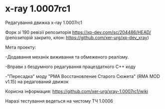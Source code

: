# x-ray 1.0007rc1
Редагування движка x-ray 1.0007rc1

Форк зі 190 ревізії репозиторія https://xp-dev.com/sc/204486/HEAD/ (репозиторій закрито, клон: https://github.com/xer-urg/xp-dev_xray)


Мета проекту:

-Додавання механік виживання та обмеженого реалізму. 

-Вправи з бездумного редагування працездатного C++ коду

-"Пересадка" моду "РМА Восстановление Старого Сюжета" (RMA MOD v1.15) на редагований движок


Корисна інформация:
https://github.com/xer-urg/xray-1.0007rc1/wiki

Наразі тестування ведеться на чистому ТЧ 1.0006
